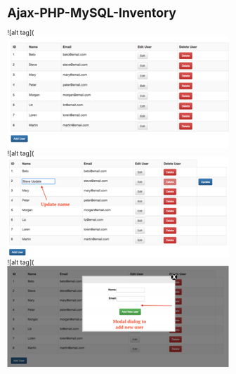 # Ajax-PHP-MySQL-Inventory

![alt tag](![alt tag](https://github.com/henrygranados/Ajax-PHP-MySQL-Inventory/blob/master/images/inventory_1.png)
![alt tag](![alt tag](https://github.com/henrygranados/Ajax-PHP-MySQL-Inventory/blob/master/images/inventory_2.png)
![alt tag](![alt tag](https://github.com/henrygranados/Ajax-PHP-MySQL-Inventory/blob/master/images/inventory_3.png)


